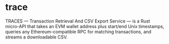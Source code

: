 # trace
TRACES — Transaction Retrieval And CSV Export Service — is a Rust micro-API that takes an EVM wallet address plus start/end Unix timestamps, queries any Ethereum-compatible RPC for matching transactions, and streams a downloadable CSV.
